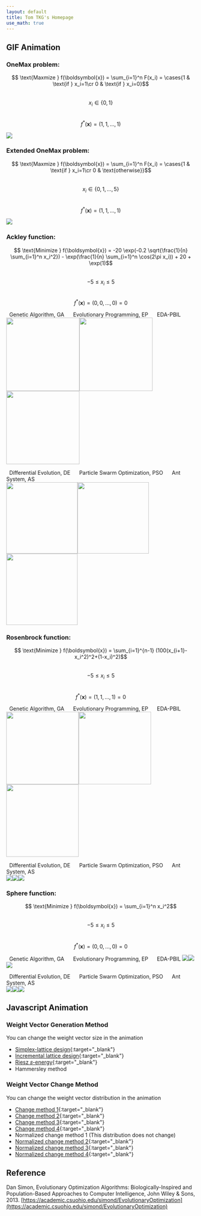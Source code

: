 ```yaml
---
layout: default
title: Tom TKG's Homepage
use_math: true
---
```


## GIF Animation
### OneMax problem:
$$ \text{Maxmize } f(\boldsymbol{x}) = \sum_{i=1}^n F(x_i) = \cases{1 & \text{if } x_i=1\cr 0 & \text{if } x_i=0}$$  
$$x_i \in \{0,1\}$$&nbsp;&nbsp;&nbsp;&nbsp;&nbsp;&nbsp;$$f^*(\boldsymbol{x}) = (1,1,\dots,1)$$

<a href="animation/OneMax.gif"><img src="animation/OneMax.gif"></a>

### Extended OneMax problem:
$$ \text{Maxmize } f(\boldsymbol{x}) = \sum_{i=1}^n F(x_i) = \cases{1 & \text{if } x_i=1\cr 0 & \text{otherwise}}$$  
$$x_i \in \{0,1,\dots,5\}$$&nbsp;&nbsp;&nbsp;&nbsp;&nbsp;&nbsp;$$f^*(\boldsymbol{x}) = (1,1,\dots,1)$$

<a href="animation/OneMax2.gif"><img src="animation/OneMax2.gif"></a>

### Ackley function:
$$ \text{Minimize } f(\boldsymbol{x}) = -20 \exp(-0.2 \sqrt{\frac{1}{n} \sum_{i=1}^n x_i^2}) - \exp(\frac{1}{n} \sum_{i=1}^n \cos(2\pi x_i)) + 20 + \exp(1)$$  
$$-5 \leq x_i \leq 5$$&nbsp;&nbsp;&nbsp;&nbsp;&nbsp;&nbsp;$$f^*(\boldsymbol{x}) = (0,0,\dots,0)=0 $$

&nbsp;&nbsp;Genetic Algorithm, GA&nbsp;&nbsp;&nbsp;&nbsp;&nbsp;&nbsp;Evolutionary Programming, EP&nbsp;&nbsp;&nbsp;&nbsp;&nbsp;&nbsp;EDA-PBIL
<a href="animation/AckleyGA.gif"><img src="animation/AckleyGA.gif" width="195"/></a><a href="animation/AckleyEP.gif"><img src="animation/AckleyEP.gif" width="195"/></a><a href="animation/AckleyPBIL.gif"><img src="animation/AckleyPBIL.gif" width="195"/></a>

&nbsp;&nbsp;Differential Evolution, DE&nbsp;&nbsp;&nbsp;&nbsp;&nbsp;&nbsp;Particle Swarm Optimization, PSO&nbsp;&nbsp;&nbsp;&nbsp;&nbsp;&nbsp;Ant System, AS  
<a href="animation/AckleyDE.gif"><img src="animation/AckleyDE.gif" width="190"/></a><a href="animation/AckleyPSO.gif"><img src="animation/AckleyPSO.gif" width="190"/></a><a href="animation/AckleyAS.gif"><img src="animation/AckleyAS.gif" width="190"/></a>

### Rosenbrock function:
$$ \text{Minimize } f(\boldsymbol{x}) = \sum_{i=1}^{n-1} (100(x_{i+1}-x_i^2)^2+(1-x_i)^2)$$  
$$-5 \leq x_i \leq 5$$&nbsp;&nbsp;&nbsp;&nbsp;&nbsp;&nbsp;$$f^*(\boldsymbol{x}) = (1,1,\dots,1)=0 $$

&nbsp;&nbsp;Genetic Algorithm, GA&nbsp;&nbsp;&nbsp;&nbsp;&nbsp;&nbsp;Evolutionary Programming, EP&nbsp;&nbsp;&nbsp;&nbsp;&nbsp;&nbsp;EDA-PBIL
<a href="animation/RosenbrockGA.gif"><img src="animation/RosenbrockGA.gif" width="193"/></a><a href="animation/RosenbrockEP.gif"><img src="animation/RosenbrockEP.gif" width="193"/></a><a href="animation/RosenbrockPBIL.gif"><img src="animation/RosenbrockPBIL.gif" width="193"/></a>

&nbsp;&nbsp;Differential Evolution, DE&nbsp;&nbsp;&nbsp;&nbsp;&nbsp;&nbsp;Particle Swarm Optimization, PSO&nbsp;&nbsp;&nbsp;&nbsp;&nbsp;&nbsp;Ant System, AS  
<a href="animation/RosenbrockDE.gif"><img src="animation/RosenbrockDE.gif"></a><a href="animation/RosenbrockPSO.gif"><img src="animation/RosenbrockPSO.gif"></a><a href="animation/RosenbrockAS.gif"><img src="animation/RosenbrockAS.gif"></a>

### Sphere function:
$$ \text{Minimize } f(\boldsymbol{x}) = \sum_{i=1}^n x_i^2$$  
$$-5 \leq x_i \leq 5$$&nbsp;&nbsp;&nbsp;&nbsp;&nbsp;&nbsp;$$f^*(\boldsymbol{x}) = (0,0,\dots,0)=0 $$


&nbsp;&nbsp;Genetic Algorithm, GA&nbsp;&nbsp;&nbsp;&nbsp;&nbsp;&nbsp;Evolutionary Programming, EP&nbsp;&nbsp;&nbsp;&nbsp;&nbsp;&nbsp;EDA-PBIL
<a href="animation/SphereGA.gif"><img src="animation/SphereGA.gif"></a><a href="animation/SphereEP.gif"><img src="animation/SphereEP.gif"></a><a href="animation/SpherePBIL.gif"><img src="animation/SpherePBIL.gif"></a>

&nbsp;&nbsp;Differential Evolution, DE&nbsp;&nbsp;&nbsp;&nbsp;&nbsp;&nbsp;Particle Swarm Optimization, PSO&nbsp;&nbsp;&nbsp;&nbsp;&nbsp;&nbsp;Ant System, AS  
<a href="animation/SphereDE.gif"><img src="animation/SphereDE.gif"></a><a href="animation/SpherePSO.gif"><img src="animation/SpherePSO.gif"></a><a href="animation/SphereAS.gif"><img src="animation/SphereAS.gif"></a>

## Javascript Animation
### Weight Vector Generation Method
You can change the weight vector size in the animation
* [Simplex-lattice design](animation/SLD.html){:target="_blank"}
* [Incremental lattice design](animation/ILD.html){:target="_blank"}
* [Riesz 𝑠-energy](animation/Energy.html){:target="_blank"}
* Hammersley method

### Weight Vector Change Method
You can change the weight vector distribution in the animation
* [Change method 1](animation/Change1.html){:target="_blank"}
* [Change method 2](animation/Change2.html){:target="_blank"}
* [Change method 3](animation/Change3.html){:target="_blank"}
* [Change method 4](animation/Change4.html){:target="_blank"}
* Normalized change method 1 (This distribution does not change)
* [Normalized change method 2](animation/NChange2.html){:target="_blank"}
* [Normalized change method 3](animation/NChange3.html){:target="_blank"}
* [Normalized change method 4](animation/NChange4.html){:target="_blank"}

## Reference 
Dan Simon, Evolutionary Optimization Algorithms: Biologically-Inspired and Population-Based Approaches to Computer Intelligence, John Wiley & Sons, 2013.
[https://academic.csuohio.edu/simond/EvolutionaryOptimization](https://academic.csuohio.edu/simond/EvolutionaryOptimization)  